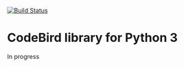 [![Build Status](https://travis-ci.org/icemanovich/PyBird.svg?branch=master)](https://travis-ci.org/icemanovich/PyBird)

CodeBird library for Python 3
=======

In progress
